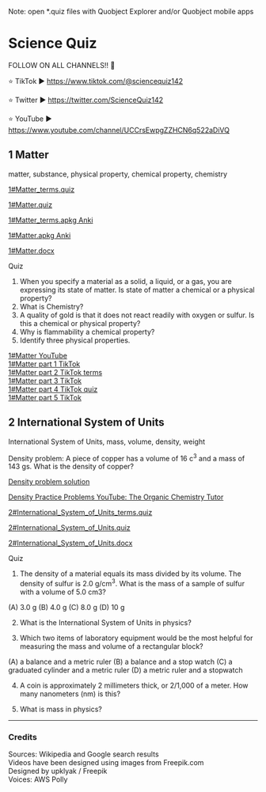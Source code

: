 Note: open *.quiz files with Quobject Explorer and/or Quobject mobile apps

# Science Quiz

FOLLOW ON ALL CHANNELS!! 📢

⭐ TikTok ► https://www.tiktok.com/@sciencequiz142    

⭐ Twitter ► https://twitter.com/ScienceQuiz142   

⭐ YouTube ► https://www.youtube.com/channel/UCCrsEwpgZZHCN6q522aDiVQ   



## 1 Matter
matter, substance, physical property, chemical property, chemistry

[1#Matter_terms.quiz](https://s3.amazonaws.com/apps.quobject.io/science.quiz/1%23Matter_terms.quiz)

[1#Matter.quiz](https://s3.amazonaws.com/apps.quobject.io/science.quiz/1%23Matter.quiz)

[1#Matter_terms.apkg Anki](https://s3.amazonaws.com/apps.quobject.io/science.quiz/1%23Matter_terms.apkg)

[1#Matter.apkg Anki](https://s3.amazonaws.com/apps.quobject.io/science.quiz/1%23Matter.apkg)

[1#Matter.docx](https://s3.amazonaws.com/apps.quobject.io/science.quiz/1%23Matter.docx)

Quiz
1. When you specify a material as a solid, a liquid, or a gas, you are expressing its state of matter. Is state of matter a chemical or a physical property? 
2. What is Chemistry? 
3. A quality of gold is that it does not react readily with oxygen or sulfur. Is this a chemical or physical property? 
4. Why is flammability a chemical property? 
5. Identify three physical properties. 

[1#Matter YouTube](https://youtu.be/kddBy0HsYhQ) <br>
[1#Matter part 1 TikTok](https://www.tiktok.com/@sciencequiz142/video/7102339135150607618?is_from_webapp=1&sender_device=pc&web_id=7098248241129850369) <br>
[1#Matter part 2 TikTok terms](https://www.tiktok.com/@sciencequiz142/video/7102339370455141634?is_from_webapp=1&sender_device=pc&web_id=7098248241129850369) <br>
[1#Matter part 3 TikTok](https://www.tiktok.com/@sciencequiz142/video/7102339452005010690?is_from_webapp=1&sender_device=pc&web_id=7098248241129850369) <br>
[1#Matter part 4 TikTok quiz](https://www.tiktok.com/@sciencequiz142/video/7102339544992779522?is_from_webapp=1&sender_device=pc&web_id=7098248241129850369) <br>
[1#Matter part 5 TikTok](https://www.tiktok.com/@sciencequiz142/video/7102339852691082498?is_from_webapp=1&sender_device=pc&web_id=7098248241129850369) <br>


## 2 International System of Units
International System of Units, mass, volume, density, weight

Density problem: A piece of copper has a volume of 16 c<sup>3</sup> and a mass of 143 gs. What is the density of copper?

[Density problem solution](https://www.wolframalpha.com/input?i=systems+of+equations+calculator&assumption=%7B%22F%22%2C+%22SolveSystemOf4EquationsCalculator%22%2C+%22equation1%22%7D+-%3E%22D+%3D+m%2FV%22&assumption=%7B%22F%22%2C+%22SolveSystemOf4EquationsCalculator%22%2C+%22equation4%22%7D+-%3E%22%22&assumption=%22FSelect%22+-%3E+%7B%7B%22SolveSystemOf3EquationsCalculator%22%7D%7D&assumption=%7B%22F%22%2C+%22SolveSystemOf4EquationsCalculator%22%2C+%22equation2%22%7D+-%3E%22m%3D143%22&assumption=%7B%22F%22%2C+%22SolveSystemOf4EquationsCalculator%22%2C+%22equation3%22%7D+-%3E%22V%3D16%22
)


[Density Practice Problems YouTube: The Organic Chemistry Tutor](https://youtu.be/9CKDQE35qXQ?t=5)


[2#International_System_of_Units_terms.quiz](https://s3.amazonaws.com/apps.quobject.io/science.quiz/2%23International_System_of_Units_terms.quiz)

[2#International_System_of_Units.quiz](https://s3.amazonaws.com/apps.quobject.io/science.quiz/2%23International_System_of_Units.quiz)

[2#International_System_of_Units.docx](https://s3.amazonaws.com/apps.quobject.io/science.quiz/2%23International_System_of_Units.docx)

Quiz
1. The density of a material equals its mass divided by its volume. The density of sulfur is 2.0 g/cm<sup>3</sup>. What is the mass of a sample of sulfur with a volume of 5.0 cm3?

(A) 3.0 g
(B) 4.0 g
(C) 8.0 g
(D) 10 g

2. What is the International System of Units in physics?

3. Which two items of laboratory equipment would be the most helpful for measuring the mass and volume of a rectangular block?

(A) a balance and a metric ruler
(B) a balance and a stop watch
(C) a graduated cylinder and a metric ruler
(D) a metric ruler and a stopwatch

4. A coin is approximately 2 millimeters thick, or 2/1,000 of a meter. How many nanometers (nm) is this?

5. What is mass in physics?




<hr />

### Credits
Sources: Wikipedia and Google search results<br>
Videos have been designed using images from Freepik.com<br>
Designed by upklyak / Freepik<br>
Voices: AWS Polly<br>